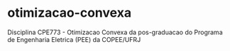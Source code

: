 # otimizacao-convexa
Disciplina CPE773 - Otimizacao Convexa da pos-graduacao do Programa de Engenharia Eletrica (PEE) da COPEE/UFRJ
